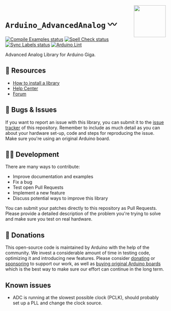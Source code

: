 <img src="https://content.arduino.cc/website/Arduino_logo_teal.svg" height="100" align="right" />

`Arduino_AdvancedAnalog` 〰
===========================
[![Compile Examples status](https://github.com/arduino-libraries/Arduino_AdvancedAnalog/actions/workflows/compile-examples.yml/badge.svg)](https://github.com/arduino-libraries/Arduino_AdvancedAnalog/actions/workflows/compile-examples.yml)
[![Spell Check status](https://github.com/arduino-libraries/Arduino_AdvancedAnalog/actions/workflows/spell-check.yml/badge.svg)](https://github.com/arduino-libraries/Arduino_AdvancedAnalog/actions/workflows/spell-check.yml)
[![Sync Labels status](https://github.com/arduino-libraries/Arduino_AdvancedAnalog/actions/workflows/sync-labels.yml/badge.svg)](https://github.com/arduino-libraries/Arduino_AdvancedAnalog/actions/workflows/sync-labels.yml)
[![Arduino Lint](https://github.com/arduino-libraries/Arduino_AdvancedAnalog/workflows/Arduino%20Lint/badge.svg)](https://github.com/arduino-libraries/Arduino_AdvancedAnalog/actions?workflow=Arduino+Lint)

Advanced Analog Library for Arduino Giga.

## :mag_right: Resources

* [How to install a library](https://www.arduino.cc/en/guide/libraries)
* [Help Center](https://support.arduino.cc/)
* [Forum](https://forum.arduino.cc)

## :bug: Bugs & Issues

If you want to report an issue with this library, you can submit it to the [issue tracker](https://github.com/arduino-libraries/Arduino_AdvancedAnalog/issues) of this repository. Remember to include as much detail as you can about your hardware set-up, code and steps for reproducing the issue. Make sure you're using an original Arduino board.

## :technologist: Development

There are many ways to contribute:

* Improve documentation and examples
* Fix a bug
* Test open Pull Requests
* Implement a new feature
* Discuss potential ways to improve this library

You can submit your patches directly to this repository as Pull Requests. Please provide a detailed description of the problem you're trying to solve and make sure you test on real hardware.

## :yellow_heart: Donations

This open-source code is maintained by Arduino with the help of the community. We invest a considerable amount of time in testing code, optimizing it and introducing new features. Please consider [donating](https://www.arduino.cc/en/donate/) or [sponsoring](https://github.com/sponsors/arduino) to support our work, as well as [buying original Arduino boards](https://store.arduino.cc/) which is the best way to make sure our effort can continue in the long term.

## Known issues
* ADC is running at the slowest possible clock (PCLK), should probably set up a PLL and change the clock source.
